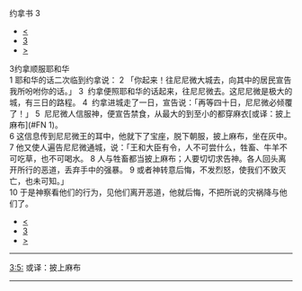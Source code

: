 ﻿





 约拿书 3




* [<](bible/JON02.md)
* [3](bible/JON.md)
* [>](bible/JON04.md)



 
3约拿顺服耶和华  
1 耶和华的话二次临到约拿说： 
2 「你起来！往尼尼微大城去，向其中的居民宣告我所吩咐你的话。」 
3  约拿便照耶和华的话起来，往尼尼微去。这尼尼微是极大的城，有三日的路程。 
4  约拿进城走了一日，宣告说：「再等四十日，尼尼微必倾覆了！」 
5  尼尼微人信服神，便宣告禁食，从最大的到至小的都穿麻衣[或译：披上麻布](#FN
1)。  
6 这信息传到尼尼微王的耳中，他就下了宝座，脱下朝服，披上麻布，坐在灰中。 
7 他又使人遍告尼尼微通城，说：「王和大臣有令，人不可尝什么，牲畜、牛羊不可吃草，也不可喝水。 
8 人与牲畜都当披上麻布；人要切切求告神。各人回头离开所行的恶道，丢弃手中的强暴。 
9 或者神转意后悔，不发烈怒，使我们不致灭亡，也未可知。」  
10 于是神察看他们的行为，见他们离开恶道，他就后悔，不把所说的灾祸降与他们了。 
* [<](bible/JON02.md)
* [3](bible/JON.md)
* [>](bible/JON04.md)





---


[3:5:](#V5)
或译：披上麻布




---









